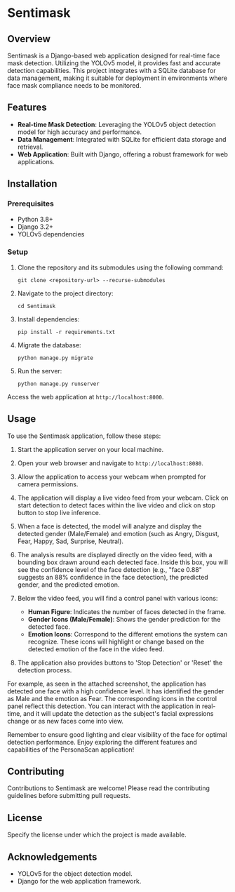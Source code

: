 # Sentimask

## Overview
Sentimask is a Django-based web application designed for real-time face mask detection. Utilizing the YOLOv5 model, it provides fast and accurate detection capabilities. This project integrates with a SQLite database for data management, making it suitable for deployment in environments where face mask compliance needs to be monitored.

## Features
- **Real-time Mask Detection**: Leveraging the YOLOv5 object detection model for high accuracy and performance.
- **Data Management**: Integrated with SQLite for efficient data storage and retrieval.
- **Web Application**: Built with Django, offering a robust framework for web applications.

## Installation

### Prerequisites
- Python 3.8+
- Django 3.2+
- YOLOv5 dependencies

### Setup
1. Clone the repository and its submodules using the following command:

    ```shell
    git clone <repository-url> --recurse-submodules
    ```

2. Navigate to the project directory:

    ```shell
    cd Sentimask
    ```

3. Install dependencies:

    ```shell
    pip install -r requirements.txt
    ```

4. Migrate the database:

    ```shell
    python manage.py migrate
    ```

5. Run the server:

    ```shell
    python manage.py runserver
    ```

Access the web application at `http://localhost:8000`.

## Usage

To use the Sentimask application, follow these steps:

1. Start the application server on your local machine.

2. Open your web browser and navigate to `http://localhost:8080`.

3. Allow the application to access your webcam when prompted for camera permissions.

4. The application will display a live video feed from your webcam. Click on start detection to detect faces within the live video and click on stop button to stop live inference.

5. When a face is detected, the model will analyze and display the detected gender (Male/Female) and emotion (such as Angry, Disgust, Fear, Happy, Sad, Surprise, Neutral).

6. The analysis results are displayed directly on the video feed, with a bounding box drawn around each detected face. Inside this box, you will see the confidence level of the face detection (e.g., "face 0.88" suggests an 88% confidence in the face detection), the predicted gender, and the predicted emotion.

7. Below the video feed, you will find a control panel with various icons:

    - **Human Figure**: Indicates the number of faces detected in the frame.
    - **Gender Icons (Male/Female)**: Shows the gender prediction for the detected face.
    - **Emotion Icons**: Correspond to the different emotions the system can recognize. These icons will highlight or change based on the detected emotion of the face in the video feed.

8. The application also provides buttons to 'Stop Detection' or 'Reset' the detection process.

For example, as seen in the attached screenshot, the application has detected one face with a high confidence level. It has identified the gender as Male and the emotion as Fear. The corresponding icons in the control panel reflect this detection. You can interact with the application in real-time, and it will update the detection as the subject's facial expressions change or as new faces come into view.



Remember to ensure good lighting and clear visibility of the face for optimal detection performance. Enjoy exploring the different features and capabilities of the PersonaScan application!


## Contributing
Contributions to Sentimask are welcome! Please read the contributing guidelines before submitting pull requests.

## License
Specify the license under which the project is made available.

## Acknowledgements
- YOLOv5 for the object detection model.
- Django for the web application framework.
